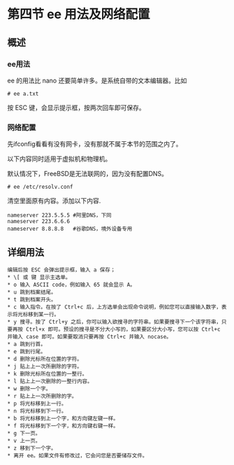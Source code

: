 # 第四节 ee 用法及网络配置

## 概述

### ee用法

ee 的用法比 nano 还要简单许多。是系统自带的文本编辑器。比如

`# ee a.txt`

按 ESC 键，会显示提示框，按两次回车即可保存。

### 网络配置

先ifconfig看看有没有网卡，没有那就不属于本节的范围之内了。

以下内容同时适用于虚拟机和物理机。

默认情况下，FreeBSD是无法联网的，因为没有配置DNS。

`# ee /etc/resolv.conf`

清空里面原有内容。添加以下内容.

```
nameserver 223.5.5.5 #阿里DNS，下同
nameserver 223.6.6.6
nameserver 8.8.8.8   #谷歌DNS，境外设备专用
```


## 详细用法

```
编辑后按 ESC 会弹出提示框，输入 a 保存；
* \[ 或 键 显示主选单。
* o 输入 ASCII code，例如输入 65 就会显示 A。
* u 跳到档案结尾。
* t 跳到档案开头。
* c 输入指令。在按了 Ctrl+c 后，上方选单会出现命令说明，例如您可以直接输入数字，表示将光标移到某一行。
* y 搜寻。按了 Ctrl+y 之后，你可以输入欲搜寻的字符串。如果要搜寻下一个该字符串，只要再按 Ctrl+x 即可。预设的搜寻是不分大小写的，如果要区分大小写，您可以按 Ctrl+c 并输入 case 即可。如果要取消只要再按 Ctrl+c 并输入 nocase。
* a 跳到行首。
* e 跳到行尾。
* d 删除光标所在位置的字符。
* j 贴上上一次所删除的字符。
* k 删除光标所在位置的一整行。
* l 贴上上一次删除的一整行内容。
* w 删除一个字。
* r 贴上上一次所删除的字。
* p 将光标移到上一行。
* n 将光标移到下一行。
* b 将光标移到上一个字，和方向键左键一样。
* f 将光标移到下一个字，和方向键右键一样。
* g 下一页。
* v 上一页。
* z 移到下一个字。
* 离开 ee。如果文件有修改过，它会问您是否要储存文件。
```
